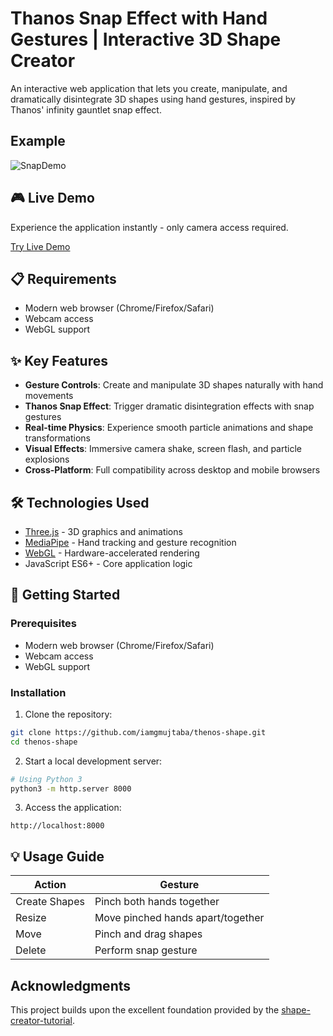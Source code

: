 # Thanos Snap Effect with Hand Gestures | Interactive 3D Shape Creator

An interactive web application that lets you create, manipulate, and dramatically disintegrate 3D shapes using hand gestures, inspired by Thanos' infinity gauntlet snap effect.

## Example
![SnapDemo](https://github.com/user-attachments/assets/0d6bd363-d44a-4fed-8c1d-3231e9d8918c)

## 🎮 Live Demo
Experience the application instantly - only camera access required.

[Try Live Demo](https://iamgmujtaba.github.io/thenos-shape/)

## 📋 Requirements

- Modern web browser (Chrome/Firefox/Safari)
- Webcam access
- WebGL support

## ✨ Key Features

- **Gesture Controls**: Create and manipulate 3D shapes naturally with hand movements
- **Thanos Snap Effect**: Trigger dramatic disintegration effects with snap gestures
- **Real-time Physics**: Experience smooth particle animations and shape transformations
- **Visual Effects**: Immersive camera shake, screen flash, and particle explosions
- **Cross-Platform**: Full compatibility across desktop and mobile browsers

## 🛠️ Technologies Used

- [Three.js](https://threejs.org/) - 3D graphics and animations
- [MediaPipe](https://mediapipe.dev/) - Hand tracking and gesture recognition
- [WebGL](https://www.khronos.org/webgl/) - Hardware-accelerated rendering
- JavaScript ES6+ - Core application logic

## 🚀 Getting Started

### Prerequisites
- Modern web browser (Chrome/Firefox/Safari)
- Webcam access
- WebGL support

### Installation

1. Clone the repository:
```bash
git clone https://github.com/iamgmujtaba/thenos-shape.git
cd thenos-shape
```

2. Start a local development server:
```bash
# Using Python 3
python3 -m http.server 8000
```

3. Access the application:
```
http://localhost:8000
```

## 💡 Usage Guide

| Action | Gesture |
|--------|---------|
| Create Shapes | Pinch both hands together |
| Resize | Move pinched hands apart/together |
| Move | Pinch and drag shapes |
| Delete | Perform snap gesture |



## Acknowledgments
This project builds upon the excellent foundation provided by the [shape-creator-tutorial](https://github.com/collidingScopes/shape-creator-tutorial).
